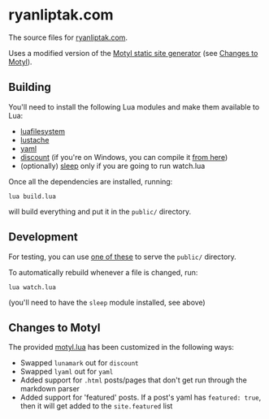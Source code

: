 ryanliptak.com
==============

The source files for [ryanliptak.com](https://ryanliptak.com/).

Uses a modified version of the [Motyl static site generator](https://github.com/fcambus/motyl) (see [Changes to Motyl](#changes-to-motyl)).

## Building

You'll need to install the following Lua modules and make them available to Lua:
- [luafilesystem](https://github.com/keplerproject/luafilesystem)
- [lustache](https://github.com/Olivine-Labs/lustache)
- [yaml](https://luarocks.org/modules/gaspard/yaml)
- [discount](https://github.com/craigbarnes/lua-discount) (if you're on Windows, you can compile it [from here](https://github.com/squeek502/lua-discount))
- (optionally) [sleep](https://github.com/squeek502/sleep) only if you are going to run watch.lua

Once all the dependencies are installed, running:

```
lua build.lua
```

will build everything and put it in the `public/` directory.

## Development

For testing, you can use [one of these](https://gist.github.com/willurd/5720255) to serve the `public/` directory.

To automatically rebuild whenever a file is changed, run:

```
lua watch.lua
```

(you'll need to have the `sleep` module installed, see above)

## Changes to Motyl

The provided [motyl.lua](lua/motyl.lua) has been customized in the following ways:
- Swapped `lunamark` out for `discount`
- Swapped `lyaml` out for `yaml`
- Added support for `.html` posts/pages that don't get run through the markdown parser
- Added support for 'featured' posts. If a post's yaml has `featured: true`, then it will get added to the `site.featured` list
